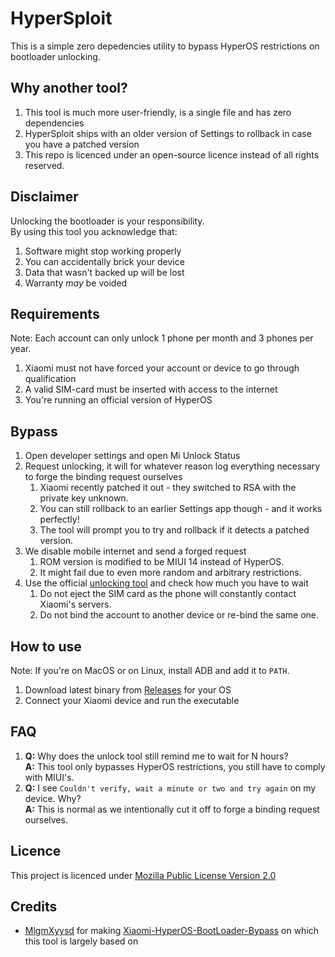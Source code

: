 # HyperSploit
This is a simple zero depedencies utility to bypass HyperOS restrictions on bootloader unlocking.

## Why another tool?
1) This tool is much more user-friendly, is a single file and has zero dependencies
2) HyperSploit ships with an older version of Settings to rollback in case you have a patched version
3) This repo is licenced under an open-source licence instead of all rights reserved.

## Disclaimer
Unlocking the bootloader is your responsibility. \
By using this tool you acknowledge that:
1) Software might stop working properly
2) You can accidentally brick your device
3) Data that wasn't backed up will be lost
4) Warranty *may* be voided

## Requirements
Note: Each account can only unlock 1 phone per month and 3 phones per year.
1) Xiaomi must not have forced your account or device to go through qualification
2) A valid SIM-card must be inserted with access to the internet
3) You're running an official version of HyperOS

## Bypass
1) Open developer settings and open Mi Unlock Status
2) Request unlocking, it will for whatever reason log everything necessary to forge the binding request ourselves
   1. Xiaomi recently patched it out - they switched to RSA with the private key unknown.
   2. You can still rollback to an earlier Settings app though - and it works perfectly!
   3. The tool will prompt you to try and rollback if it detects a patched version.
3) We disable mobile internet and send a forged request
   1. ROM version is modified to be MIUI 14 instead of HyperOS.
   2. It might fail due to even more random and arbitrary restrictions.
4) Use the official [unlocking tool](https://en.miui.com/unlock/index.html) and check how much you have to wait
   1. Do not eject the SIM card as the phone will constantly contact Xiaomi's servers.
   2. Do not bind the account to another device or re-bind the same one.

## How to use
Note: If you're on MacOS or on Linux, install ADB and add it to `PATH`.
1) Download latest binary from [Releases](https://github.com/TheAirBlow/HyperFuck/releases) for your OS
2) Connect your Xiaomi device and run the executable

## FAQ
1) **Q:** Why does the unlock tool still remind me to wait for N hours? \
   **A:** This tool only bypasses HyperOS restrictions, you still have to comply with MIUI's.
2) **Q:** I see `Couldn't verify, wait a minute or two and try again` on my device. Why? \
   **A:** This is normal as we intentionally cut it off to forge a binding request ourselves.

## Licence
This project is licenced under [Mozilla Public License Version 2.0](https://github.com/TheAirBlow/HyperSploit/blob/main/LICENCE)

## Credits
- [MlgmXyysd](https://github.com/MlgmXyysd) for making [Xiaomi-HyperOS-BootLoader-Bypass](https://github.com/MlgmXyysd/Xiaomi-HyperOS-BootLoader-Bypass) on which this tool is largely based on

